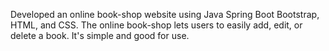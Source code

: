 Developed an online book-shop website using Java Spring Boot Bootstrap, HTML, and CSS. The online book-shop lets users to easily add, edit, or delete a book. It's simple and good for use.
